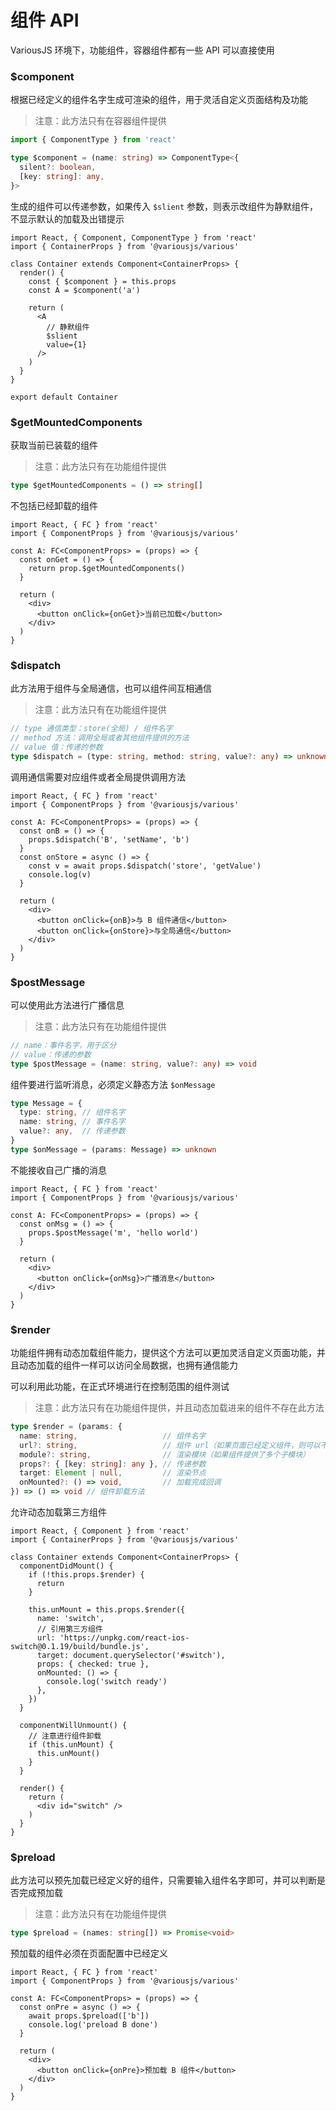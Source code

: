 # 组件 API

VariousJS 环境下，功能组件，容器组件都有一些 API 可以直接使用

<!-- toc -->

### $component

根据已经定义的组件名字生成可渲染的组件，用于灵活自定义页面结构及功能

> 注意：此方法只有在容器组件提供

```ts
import { ComponentType } from 'react'

type $component = (name: string) => ComponentType<{
  silent?: boolean,
  [key: string]: any,
}>
```

生成的组件可以传递参数，如果传入 `$slient` 参数，则表示改组件为静默组件，不显示默认的加载及出错提示

```tsx
import React, { Component, ComponentType } from 'react'
import { ContainerProps } from '@variousjs/various'

class Container extends Component<ContainerProps> {
  render() {
    const { $component } = this.props
    const A = $component('a')

    return (
      <A
        // 静默组件
        $slient
        value={1}
      />
    )
  }
}

export default Container
```

### $getMountedComponents

获取当前已装载的组件

> 注意：此方法只有在功能组件提供

```ts
type $getMountedComponents = () => string[]
```

不包括已经卸载的组件

```tsx
import React, { FC } from 'react'
import { ComponentProps } from '@variousjs/various'

const A: FC<ComponentProps> = (props) => {
  const onGet = () => {
    return prop.$getMountedComponents()
  }

  return (
    <div>
      <button onClick={onGet}>当前已加载</button>
    </div>
  )
}
```

### $dispatch

此方法用于组件与全局通信，也可以组件间互相通信

> 注意：此方法只有在功能组件提供

```ts
// type 通信类型：store(全局) / 组件名字
// method 方法：调用全局或者其他组件提供的方法
// value 值：传递的参数
type $dispatch = (type: string, method: string, value?: any) => unknown
```

调用通信需要对应组件或者全局提供调用方法

```tsx
import React, { FC } from 'react'
import { ComponentProps } from '@variousjs/various'

const A: FC<ComponentProps> = (props) => {
  const onB = () => {
    props.$dispatch('B', 'setName', 'b')
  }
  const onStore = async () => {
    const v = await props.$dispatch('store', 'getValue')
    console.log(v)
  }

  return (
    <div>
      <button onClick={onB}>与 B 组件通信</button>
      <button onClick={onStore}>与全局通信</button>
    </div>
  )
}
```

### $postMessage

可以使用此方法进行广播信息

> 注意：此方法只有在功能组件提供

```ts
// name：事件名字，用于区分
// value：传递的参数
type $postMessage = (name: string, value?: any) => void
```

组件要进行监听消息，必须定义静态方法 `$onMessage`

```ts
type Message = {
  type: string, // 组件名字
  name: string, // 事件名字
  value?: any,  // 传递参数
}
type $onMessage = (params: Message) => unknown
```

不能接收自己广播的消息

```tsx
import React, { FC } from 'react'
import { ComponentProps } from '@variousjs/various'

const A: FC<ComponentProps> = (props) => {
  const onMsg = () => {
    props.$postMessage('m', 'hello world')
  }

  return (
    <div>
      <button onClick={onMsg}>广播消息</button>
    </div>
  )
}
```

### $render

功能组件拥有动态加载组件能力，提供这个方法可以更加灵活自定义页面功能，并且动态加载的组件一样可以访问全局数据，也拥有通信能力

可以利用此功能，在正式环境进行在控制范围的组件测试

> 注意：此方法只有在功能组件提供，并且动态加载进来的组件不存在此方法

```ts
type $render = (params: {
  name: string,                   // 组件名字
  url?: string,                   // 组件 url（如果页面已经定义组件，则可以不提供此参数）
  module?: string,                // 渲染模块（如果组件提供了多个子模块）
  props?: { [key: string]: any }, // 传递参数
  target: Element | null,         // 渲染节点
  onMounted?: () => void,         // 加载完成回调
}) => () => void // 组件卸载方法
```

允许动态加载第三方组件

```tsx
import React, { Component } from 'react'
import { ContainerProps } from '@variousjs/various'

class Container extends Component<ContainerProps> {
  componentDidMount() {
    if (!this.props.$render) {
      return
    }

    this.unMount = this.props.$render({
      name: 'switch',
      // 引用第三方组件
      url: 'https://unpkg.com/react-ios-switch@0.1.19/build/bundle.js',
      target: document.querySelector('#switch'),
      props: { checked: true },
      onMounted: () => {
        console.log('switch ready')
      },
    })
  }

  componentWillUnmount() {
    // 注意进行组件卸载
    if (this.unMount) {
      this.unMount()
    }
  }

  render() {
    return (
      <div id="switch" />
    )
  }
}
```

### $preload

此方法可以预先加载已经定义好的组件，只需要输入组件名字即可，并可以判断是否完成预加载

> 注意：此方法只有在功能组件提供

```ts
type $preload = (names: string[]) => Promise<void>
```

预加载的组件必须在页面配置中已经定义

```tsx
import React, { FC } from 'react'
import { ComponentProps } from '@variousjs/various'

const A: FC<ComponentProps> = (props) => {
  const onPre = async () => {
    await props.$preload(['b'])
    console.log('preload B done')
  }

  return (
    <div>
      <button onClick={onPre}>预加载 B 组件</button>
    </div>
  )
}
```
